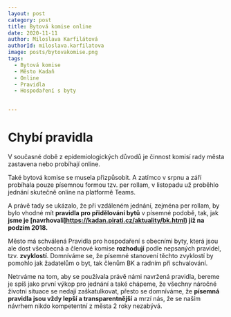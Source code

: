 ```yaml
---
layout: post
category: post
title: Bytová komise online
date: 2020-11-11
author: Miloslava Karfilátová
authorId: miloslava.karfilatova
image: posts/bytovakomise.png
tags:
  - Bytová komise
  - Město Kadaň
  - Online
  - Pravidla
  - Hospodaření s byty
 

---
```


# Chybí pravidla

V současné době z epidemiologických důvodů je činnost komisí rady města zastavena nebo probíhají online. 

Také bytová komise se musela přizpůsobit. A zatímco v srpnu a září probíhala pouze písemnou  formou tzv. per rollam, 
v listopadu už proběhlo jednání skutečně online na platformě Teams. 

A právě tady se ukázalo, že při vzdáleném jednání, zejména per rollam, by bylo vhodné mít **pravidla pro přidělování bytů** v písemné podobě, tak, jak **jsme je [navrhovali]https://kadan.pirati.cz/aktuality/bk.html) již na podzim 2018.**

Město má schválená Pravidla pro hospodaření s obecními byty, která jsou ale dost všeobecná a členové komise **rozhodují** podle nepsaných pravidel, tzv. **zvyklostí**. 
Domníváme se, že písemné stanovení těchto zvyklostí by pomohlo jak žadatelům o byt, tak členům BK a radním při schvalování.

Netrváme na tom, aby se používala právě námi navržená pravidla, bereme je spíš jako první výkop pro jednání a také chápeme, 
že všechny náročné životni situace se nedají zaškatulkovat, přesto se domníváme, že **písemná pravidla jsou vždy lepší a transparentnější**
a mrzí nás, že se naším návrhem nikdo kompetentní z města 2 roky nezabývá. 
